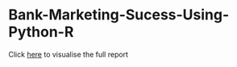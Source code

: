 # Bank-Marketing-Sucess-Using-Python-R

Click [here](https://raw.githack.com/josecaloca/Bank-Marketing-Sucess-Using-Python-R/master/Project_Report.html) to visualise the full report
